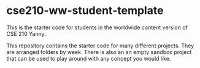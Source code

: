 # cse210-ww-student-template
This is the starter code for students in the worldwide content version of CSE 210 Yanny.

This repository contains the starter code for many different projects. They are arranged folders by week. There is also an an empty sandbox project that can be used to play around with any concept you would like.
